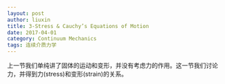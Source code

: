 ```yaml
---
layout: post
author: liuxin
title: 3-Stress & Cauchy’s Equations of Motion  
date: 2017-04-01
category: Continuum Mechanics
tags: 连续介质力学
---
```


上一节我们单纯讲了固体的运动和变形，并没有考虑力的作用。这一节我们讨论力，并得到力(stress)和变形(strain)的关系。

